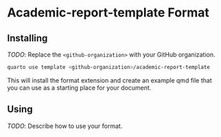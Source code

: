 # Academic-report-template Format

## Installing

_TODO_: Replace the `<github-organization>` with your GitHub organization.

```bash
quarto use template <github-organization>/academic-report-template
```

This will install the format extension and create an example qmd file
that you can use as a starting place for your document.

## Using

_TODO_: Describe how to use your format.

